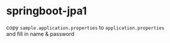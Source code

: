 # springboot-jpa1

copy `sample.application.properties` to `application.properties` <br />
and fill in name & password